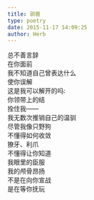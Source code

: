 ```yaml
---  
title: 驯兽  
type: poetry  
date: 2015-11-17 14:09:25  
author: Herb    
---  
```

总不善言辞  
在你面前  
我不知道自己曾表达什么  
使你误解    
这是我可以解开的吗:  
你领带上的结  
拴住我——  
我无数次推销自己的温驯    
尽管我像只野狗  
不懂得如何收敛  
獠牙、利爪  
不懂得让你知道  
我眼里的臣服    
我的颅骨昂扬  
不是在向你宣战  
是在等你抚玩